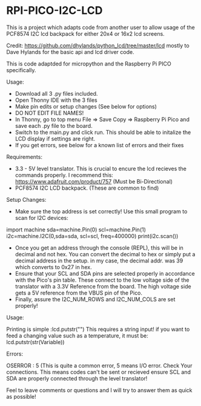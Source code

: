 # RPI-PICO-I2C-LCD
This is a project which adapts code from another user to allow usage of the PCF8574 I2C lcd backpack for either 20x4 or 16x2 lcd screens.

Credit: https://github.com/dhylands/python_lcd/tree/master/lcd mostly to Dave Hylands for the basic api and lcd driver code.

This is code adaptded for micropython and the Raspberry Pi PICO specifically.

Usage: 
- Download all 3 .py files included. 
- Open Thonny IDE with the 3 files
- Make pin edits or setup changes (See below for options) 
- DO NOT EDIT FILE NAMES!
- In Thonny, go to top menu File => Save Copy => Raspberry Pi Pico and save each .py file to the board.
- Switch to the main.py and click run. This should be able to initalize the LCD display if settings are right.
- If you get errors, see below for a known list of errors and their fixes

Requirements:
- 3.3 - 5V level translator. This is crucial to encure the lcd recieves the commands properly. I recommend this: https://www.adafruit.com/product/757 (Must be Bi-Directional)
- PCF8574 I2C LCD backpack. (These are common to find)

Setup Changes:
- Make sure the top address is set correctly!
Use this small program to scan for I2C devices:

import machine
sda=machine.Pin(0)
scl=machine.Pin(1)
i2c=machine.I2C(0,sda=sda, scl=scl, freq=400000)
print(i2c.scan())

- Once you get an address through the console (REPL), this will be in decimal and not hex. You can convert the decimal to hex or simply put a decimal address in the setup.
in my case, the decimal addr. was 39 which converts to 0x27 in hex.
- Ensure that your SCL and SDA pins are selected properly in accordance with the Pico's pin table. These connect to the low voltage side of the translator with a 3.3V Reference from the board. The high voltage side gets a 5V reference from the VBUS pin of the Pico.
- Finally, assure the I2C_NUM_ROWS and I2C_NUM_COLS are set properly!

Usage: 

Printing is simple :lcd.putstr("") This requires a string input! if you want to feed a changing value such as a temperature, it must be: lcd.putstr(str(Variable))

Errors:

OSERROR : 5 (This is quite a common error, 5 means I/O error. Check Your connections. This means codes can't be sent or recieved ensure SCL and SDA are properly connected through the level translator!

Feel to leave comments or questions and I will try to answer them as quick as possible!
